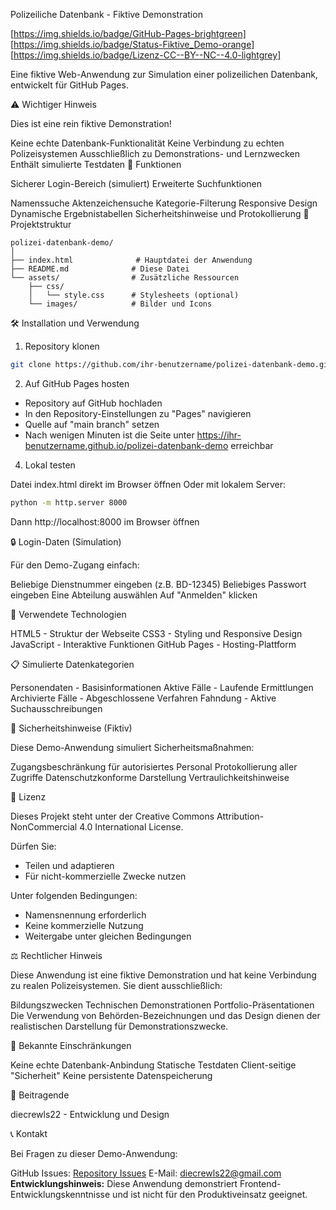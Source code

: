 Polizeiliche Datenbank - Fiktive Demonstration

[https://img.shields.io/badge/GitHub-Pages-brightgreen]
[https://img.shields.io/badge/Status-Fiktive_Demo-orange]
[https://img.shields.io/badge/Lizenz-CC--BY--NC--4.0-lightgrey]

Eine fiktive Web-Anwendung zur Simulation einer polizeilichen Datenbank, entwickelt für GitHub Pages.

⚠️ Wichtiger Hinweis

Dies ist eine rein fiktive Demonstration!

Keine echte Datenbank-Funktionalität
Keine Verbindung zu echten Polizeisystemen
Ausschließlich zu Demonstrations- und Lernzwecken
Enthält simulierte Testdaten
🚀 Funktionen

Sicherer Login-Bereich (simuliert)
Erweiterte Suchfunktionen

Namenssuche
Aktenzeichensuche
Kategorie-Filterung
Responsive Design
Dynamische Ergebnistabellen
Sicherheitshinweise und Protokollierung
📁 Projektstruktur
```text
polizei-datenbank-demo/
│
├── index.html              # Hauptdatei der Anwendung
├── README.md              # Diese Datei
└── assets/                # Zusätzliche Ressourcen
    ├── css/
    │   └── style.css      # Stylesheets (optional)
    └── images/            # Bilder und Icons
```
🛠️ Installation und Verwendung
1. Repository klonen
```bash
git clone https://github.com/ihr-benutzername/polizei-datenbank-demo.git
```
2. Auf GitHub Pages hosten

- Repository auf GitHub hochladen
- In den Repository-Einstellungen zu "Pages" navigieren
- Quelle auf "main branch" setzen
- Nach wenigen Minuten ist die Seite unter https://ihr-benutzername.github.io/polizei-datenbank-demo erreichbar

4. Lokal testen

Datei index.html direkt im Browser öffnen
Oder mit lokalem Server:
```bash
python -m http.server 8000
```
Dann http://localhost:8000 im Browser öffnen

🔒 Login-Daten (Simulation)

Für den Demo-Zugang einfach:

Beliebige Dienstnummer eingeben (z.B. BD-12345)
Beliebiges Passwort eingeben
Eine Abteilung auswählen
Auf "Anmelden" klicken

🎯 Verwendete Technologien

HTML5 - Struktur der Webseite
CSS3 - Styling und Responsive Design
JavaScript - Interaktive Funktionen
GitHub Pages - Hosting-Plattform

📋 Simulierte Datenkategorien

Personendaten - Basisinformationen
Aktive Fälle - Laufende Ermittlungen
Archivierte Fälle - Abgeschlossene Verfahren
Fahndung - Aktive Suchausschreibungen

🔐 Sicherheitshinweise (Fiktiv)

Diese Demo-Anwendung simuliert Sicherheitsmaßnahmen:

Zugangsbeschränkung für autorisiertes Personal
Protokollierung aller Zugriffe
Datenschutzkonforme Darstellung
Vertraulichkeitshinweise

📄 Lizenz

Dieses Projekt steht unter der Creative Commons Attribution-NonCommercial 4.0 International License.

Dürfen Sie:

- Teilen und adaptieren
- Für nicht-kommerzielle Zwecke nutzen

Unter folgenden Bedingungen:

- Namensnennung erforderlich
- Keine kommerzielle Nutzung
- Weitergabe unter gleichen Bedingungen

⚖️ Rechtlicher Hinweis

Diese Anwendung ist eine fiktive Demonstration und hat keine Verbindung zu realen Polizeisystemen. Sie dient ausschließlich:

Bildungszwecken
Technischen Demonstrationen
Portfolio-Präsentationen
Die Verwendung von Behörden-Bezeichnungen und das Design dienen der realistischen Darstellung für Demonstrationszwecke.

🐛 Bekannte Einschränkungen

Keine echte Datenbank-Anbindung
Statische Testdaten
Client-seitige "Sicherheit"
Keine persistente Datenspeicherung

🤝 Beitragende

diecrewls22 - Entwicklung und Design

📞 Kontakt

Bei Fragen zu dieser Demo-Anwendung:

GitHub Issues: [Repository Issues](https://github.com/diecrewls22-dev/polizeiliche-datenbank/issues)
E-Mail: diecrewls22@gmail.com
**Entwicklungshinweis:** Diese Anwendung demonstriert Frontend-Entwicklungskenntnisse und ist nicht für den Produktiveinsatz geeignet.
